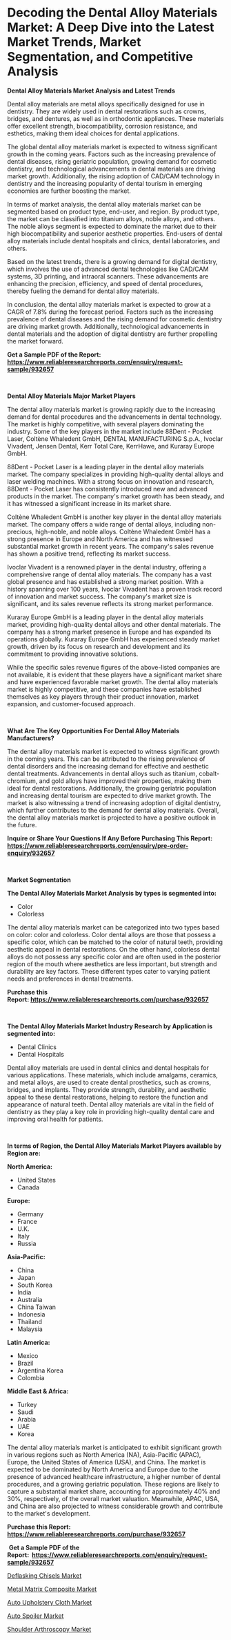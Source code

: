 <p><h1>Decoding the Dental Alloy Materials Market: A Deep Dive into the Latest Market Trends, Market Segmentation, and Competitive Analysis</h1></p><p><strong>Dental Alloy Materials Market Analysis and Latest Trends</strong></p>
<p><p>Dental alloy materials are metal alloys specifically designed for use in dentistry. They are widely used in dental restorations such as crowns, bridges, and dentures, as well as in orthodontic appliances. These materials offer excellent strength, biocompatibility, corrosion resistance, and esthetics, making them ideal choices for dental applications.</p><p>The global dental alloy materials market is expected to witness significant growth in the coming years. Factors such as the increasing prevalence of dental diseases, rising geriatric population, growing demand for cosmetic dentistry, and technological advancements in dental materials are driving market growth. Additionally, the rising adoption of CAD/CAM technology in dentistry and the increasing popularity of dental tourism in emerging economies are further boosting the market.</p><p>In terms of market analysis, the dental alloy materials market can be segmented based on product type, end-user, and region. By product type, the market can be classified into titanium alloys, noble alloys, and others. The noble alloys segment is expected to dominate the market due to their high biocompatibility and superior aesthetic properties. End-users of dental alloy materials include dental hospitals and clinics, dental laboratories, and others.</p><p>Based on the latest trends, there is a growing demand for digital dentistry, which involves the use of advanced dental technologies like CAD/CAM systems, 3D printing, and intraoral scanners. These advancements are enhancing the precision, efficiency, and speed of dental procedures, thereby fueling the demand for dental alloy materials.</p><p>In conclusion, the dental alloy materials market is expected to grow at a CAGR of 7.8% during the forecast period. Factors such as the increasing prevalence of dental diseases and the rising demand for cosmetic dentistry are driving market growth. Additionally, technological advancements in dental materials and the adoption of digital dentistry are further propelling the market forward.</p></p>
<p><strong>Get a Sample PDF of the Report:&nbsp; <a href="https://www.reliableresearchreports.com/enquiry/request-sample/932657">https://www.reliableresearchreports.com/enquiry/request-sample/932657</a></strong></p>
<p>&nbsp;</p>
<p><strong>Dental Alloy Materials Major Market Players</strong></p>
<p><p>The dental alloy materials market is growing rapidly due to the increasing demand for dental procedures and the advancements in dental technology. The market is highly competitive, with several players dominating the industry. Some of the key players in the market include 88Dent - Pocket Laser, Coltène Whaledent GmbH, DENTAL MANUFACTURING S.p.A., Ivoclar Vivadent, Jensen Dental, Kerr Total Care, KerrHawe, and Kuraray Europe GmbH.</p><p>88Dent - Pocket Laser is a leading player in the dental alloy materials market. The company specializes in providing high-quality dental alloys and laser welding machines. With a strong focus on innovation and research, 88Dent - Pocket Laser has consistently introduced new and advanced products in the market. The company's market growth has been steady, and it has witnessed a significant increase in its market share.</p><p>Coltène Whaledent GmbH is another key player in the dental alloy materials market. The company offers a wide range of dental alloys, including non-precious, high-noble, and noble alloys. Coltène Whaledent GmbH has a strong presence in Europe and North America and has witnessed substantial market growth in recent years. The company's sales revenue has shown a positive trend, reflecting its market success.</p><p>Ivoclar Vivadent is a renowned player in the dental industry, offering a comprehensive range of dental alloy materials. The company has a vast global presence and has established a strong market position. With a history spanning over 100 years, Ivoclar Vivadent has a proven track record of innovation and market success. The company's market size is significant, and its sales revenue reflects its strong market performance.</p><p>Kuraray Europe GmbH is a leading player in the dental alloy materials market, providing high-quality dental alloys and other dental materials. The company has a strong market presence in Europe and has expanded its operations globally. Kuraray Europe GmbH has experienced steady market growth, driven by its focus on research and development and its commitment to providing innovative solutions.</p><p>While the specific sales revenue figures of the above-listed companies are not available, it is evident that these players have a significant market share and have experienced favorable market growth. The dental alloy materials market is highly competitive, and these companies have established themselves as key players through their product innovation, market expansion, and customer-focused approach.</p></p>
<p>&nbsp;</p>
<p><strong>What Are The Key Opportunities For Dental Alloy Materials Manufacturers?</strong></p>
<p><p>The dental alloy materials market is expected to witness significant growth in the coming years. This can be attributed to the rising prevalence of dental disorders and the increasing demand for effective and aesthetic dental treatments. Advancements in dental alloys such as titanium, cobalt-chromium, and gold alloys have improved their properties, making them ideal for dental restorations. Additionally, the growing geriatric population and increasing dental tourism are expected to drive market growth. The market is also witnessing a trend of increasing adoption of digital dentistry, which further contributes to the demand for dental alloy materials. Overall, the dental alloy materials market is projected to have a positive outlook in the future.</p></p>
<p><strong>Inquire or Share Your Questions If Any Before Purchasing This Report: <a href="https://www.reliableresearchreports.com/enquiry/pre-order-enquiry/932657">https://www.reliableresearchreports.com/enquiry/pre-order-enquiry/932657</a></strong></p>
<p>&nbsp;</p>
<p><strong>Market Segmentation</strong></p>
<p><strong>The Dental Alloy Materials Market Analysis by types is segmented into:</strong></p>
<p><ul><li>Color</li><li>Colorless</li></ul></p>
<p><p>The dental alloy materials market can be categorized into two types based on color: color and colorless. Color dental alloys are those that possess a specific color, which can be matched to the color of natural teeth, providing aesthetic appeal in dental restorations. On the other hand, colorless dental alloys do not possess any specific color and are often used in the posterior region of the mouth where aesthetics are less important, but strength and durability are key factors. These different types cater to varying patient needs and preferences in dental treatments.</p></p>
<p><strong>Purchase this Report:&nbsp;<a href="https://www.reliableresearchreports.com/purchase/932657">https://www.reliableresearchreports.com/purchase/932657</a></strong></p>
<p>&nbsp;</p>
<p><strong>The Dental Alloy Materials Market Industry Research by Application is segmented into:</strong></p>
<p><ul><li>Dental Clinics</li><li>Dental Hospitals</li></ul></p>
<p><p>Dental alloy materials are used in dental clinics and dental hospitals for various applications. These materials, which include amalgams, ceramics, and metal alloys, are used to create dental prosthetics, such as crowns, bridges, and implants. They provide strength, durability, and aesthetic appeal to these dental restorations, helping to restore the function and appearance of natural teeth. Dental alloy materials are vital in the field of dentistry as they play a key role in providing high-quality dental care and improving oral health for patients.</p></p>
<p>&nbsp;</p>
<p><strong>In terms of Region, the Dental Alloy Materials Market Players available by Region are:</strong></p>
<p>
    <p> <strong> North America: </strong>
        <ul>
            <li>United States</li>
            <li>Canada</li>
        </ul>
        </p> 
    <p> <strong> Europe: </strong>
        <ul>
            <li>Germany</li>
            <li>France</li>
            <li>U.K.</li>
            <li>Italy</li>
            <li>Russia</li>
        </ul>
        </p> 
    <p> <strong> Asia-Pacific: </strong>
        <ul>
            <li>China</li>
            <li>Japan</li>
            <li>South Korea</li>
            <li>India</li>
            <li>Australia</li>
            <li>China Taiwan</li>
            <li>Indonesia</li>
            <li>Thailand</li>
            <li>Malaysia</li>
        </ul>
        </p> 
    <p> <strong> Latin America: </strong>
        <ul>
            <li>Mexico</li>
            <li>Brazil</li>
            <li>Argentina Korea</li>
            <li>Colombia</li>
        </ul>
        </p> 
    <p> <strong> Middle East & Africa: </strong>
        <ul>
            <li>Turkey</li>
            <li>Saudi</li>
            <li>Arabia</li>
            <li>UAE</li>
            <li>Korea</li>
        </ul>
    </p>
    </p>
<p><p>The dental alloy materials market is anticipated to exhibit significant growth in various regions such as North America (NA), Asia-Pacific (APAC), Europe, the United States of America (USA), and China. The market is expected to be dominated by North America and Europe due to the presence of advanced healthcare infrastructure, a higher number of dental procedures, and a growing geriatric population. These regions are likely to capture a substantial market share, accounting for approximately 40% and 30%, respectively, of the overall market valuation. Meanwhile, APAC, USA, and China are also projected to witness considerable growth and contribute to the market's development.</p></p>
<p><strong>Purchase this Report: <a href="https://www.reliableresearchreports.com/purchase/932657">https://www.reliableresearchreports.com/purchase/932657</a></strong></p>
<p>&nbsp;<strong>Get a Sample PDF of the Report:&nbsp;&nbsp;<a href="https://www.reliableresearchreports.com/enquiry/request-sample/932657">https://www.reliableresearchreports.com/enquiry/request-sample/932657</a></strong></p>
<p><strong></strong></p>
<p><p><a href="https://github.com/RoccoManning/Market-Research-Report-List-1/blob/main/deflasking-chisels-market.md">Deflasking Chisels Market</a></p><p><a href="https://issuu.com/reportprime-2/docs/metal-matrix-composite-market-size-2030.pptx?fr=xKAE9_zU1NQ">Metal Matrix Composite Market</a></p><p><a href="https://www.linkedin.com/pulse/auto-upholstery-cloth-market-insights-players-forecast-till-7fp3e/">Auto Upholstery Cloth Market</a></p><p><a href="https://www.linkedin.com/pulse/auto-spoiler-market-research-report-unlocks-analysis-financial-iue0c/">Auto Spoiler Market</a></p><p><a href="https://medium.com/@avaalsop666/shoulder-arthroscopy-market-size-growth-forecast-2023-2030-c402591fc6ac">Shoulder Arthroscopy Market</a></p></p>
